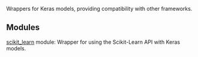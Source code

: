 
Wrappers for Keras models, providing compatibility with other frameworks.
## Modules
[scikit_learn](https://www.tensorflow.org/api_docs/python/tf/compat/v2/keras/wrappers/scikit_learn) module: Wrapper for using the Scikit-Learn API with Keras models.

